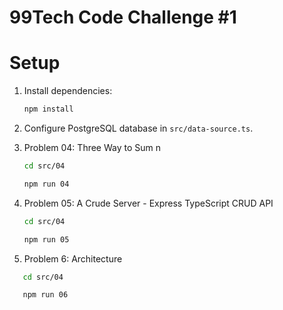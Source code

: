 # 99Tech Code Challenge #1

# Setup

1. Install dependencies:

   ```sh
   npm install
   ```

2. Configure PostgreSQL database in `src/data-source.ts`.

3. Problem 04: Three Way to Sum n

   ```sh
   cd src/04
   ```

   ```sh
   npm run 04
   ```

4. Problem 05: A Crude Server - Express TypeScript CRUD API
   ```sh
   cd src/04
   ```
   ```sh
   npm run 05
   ```
5. Problem 6: Architecture

```sh
   cd src/04

```

```sh
   npm run 06

```
